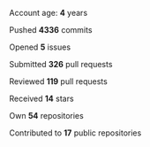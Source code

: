 Account age: **4** years

Pushed **4336** commits

Opened **5** issues

Submitted **326** pull requests

Reviewed **119** pull requests

Received **14** stars

Own **54** repositories

Contributed to **17** public repositories

